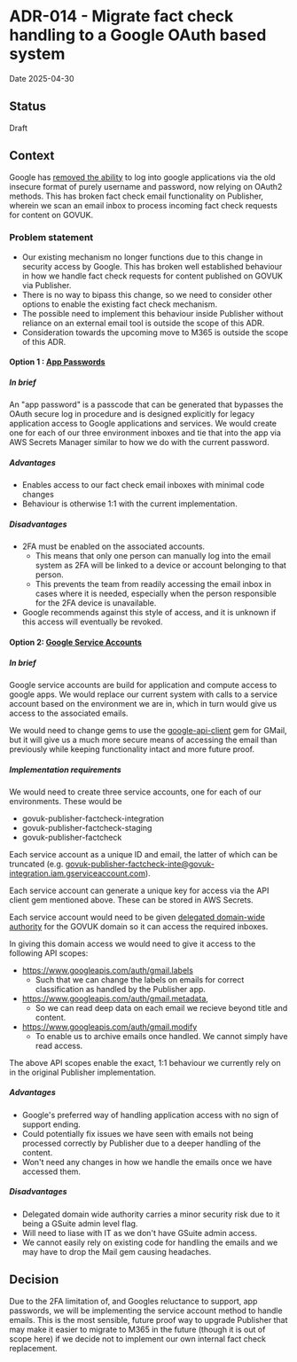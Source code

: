 # ADR-014 - Migrate fact check handling to a Google OAuth based system

Date 2025-04-30

## Status
Draft

## Context
Google has [removed the ability](https://workspaceupdates.googleblog.com/2023/09/winding-down-google-sync-and-less-secure-apps-support.html) to log into google applications via the old insecure format of purely username and password, now relying on OAuth2 methods. This has broken fact check email functionality on Publisher, wherein we scan an email inbox to process incoming fact check requests for content on GOVUK.

### Problem statement
- Our existing mechanism no longer functions due to this change in security access by Google. This has broken well established behaviour in how we handle fact check requests for content published on GOVUK via Publisher.
- There is no way to bipass this change, so we need to consider other options to enable the existing fact check mechanism.
- The possible need to implement this behaviour inside Publisher without reliance on an external email tool is outside the scope of this ADR.
- Consideration towards the upcoming move to M365 is outside the scope of this ADR.

#### Option 1 : [App Passwords](https://support.google.com/accounts/answer/185833?hl=en)
##### In brief
An "app password" is a passcode that can be generated that bypasses the OAuth secure log in procedure and is designed explicitly for legacy application access to Google applications and services. We would create one for each of our three environment inboxes and tie that into the app via AWS Secrets Manager similar to how we do with the current password.

##### Advantages
- Enables access to our fact check email inboxes with minimal code changes
- Behaviour is otherwise 1:1 with the current implementation.

##### Disadvantages
- 2FA must be enabled on the associated accounts. 
     - This means that only one person can manually log into the email system as 2FA will be linked to a device or account belonging to that person. 
     - This prevents the team from readily accessing the email inbox in cases where it is needed, especially when the person responsible for the 2FA device is unavailable.
- Google recommends against this style of access, and it is unknown if this access will eventually be revoked.


#### Option 2: [Google Service Accounts](https://cloud.google.com/iam/docs/service-account-overview)
##### In brief
Google service accounts are build for application and compute access to google apps. We would replace our current system with calls to a service account based on the environment we are in, which in turn would give us access to the associated emails.

We would need to change gems to use the [google-api-client](https://github.com/googleapis/google-api-ruby-client/tree/main) gem for GMail, but it will give us a much more secure means of accessing the email than previously while keeping functionality intact and more future proof.

##### Implementation requirements

We would need to create three service accounts, one for each of our environments. These would be

- govuk-publisher-factcheck-integration
- govuk-publisher-factcheck-staging
- govuk-publisher-factcheck

Each service account as a unique ID and email, the latter of which can be truncated (e.g. govuk-publisher-factcheck-inte@govuk-integration.iam.gserviceaccount.com).

Each service account can generate a unique key for access via the API client gem mentioned above. These can be stored in AWS Secrets.

Each service account would need to be given [delegated domain-wide authority](https://github.com/googleapis/google-api-ruby-client/blob/1d1263b8757dc4a03926d2ae55711f00c7e244ed/docs/oauth-server.md#delegating-domain-wide-authority-to-the-service-account) for the GOVUK domain so it can access the required inboxes.

In giving this domain access we would need to give it access to the following API scopes:
-  https://www.googleapis.com/auth/gmail.labels
    - Such that we can change the labels on emails for correct classification as handled by the Publisher app.
- https://www.googleapis.com/auth/gmail.metadata,
    - So we can read deep data on each email we recieve beyond title and content.
- https://www.googleapis.com/auth/gmail.modify
    - To enable us to archive emails once handled. We cannot simply have read access.

The above API scopes enable the exact, 1:1 behaviour we currently rely on in the original Publisher implementation.

##### Advantages
- Google's preferred way of handling application access with no sign of support ending.
- Could potentially fix issues we have seen with emails not being processed correctly by Publisher due to a deeper handling of the content.
- Won't need any changes in how we handle the emails once we have accessed them.


##### Disadvantages
- Delegated domain wide authority carries a minor security risk due to it being a GSuite admin level flag.
- Will need to liase with IT as we don't have GSuite admin access.
- We cannot easily rely on existing code for handling the emails and we may have to drop the Mail gem causing headaches.


## Decision
Due to the 2FA limitation of, and Googles reluctance to support, app passwords, we will be implementing the service account method to handle emails. This is the most sensible, future proof way to upgrade Publisher that may make it easier to migrate to M365 in the future (though it is out of scope here) if we decide not to implement our own internal fact check replacement.
